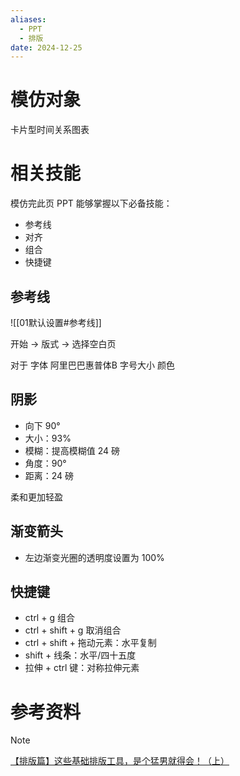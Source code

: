 ```yaml
---
aliases:
  - PPT
  - 排版
date: 2024-12-25
---
```


# 模仿对象

卡片型时间关系图表

# 相关技能

模仿完此页 PPT 能够掌握以下必备技能：

- 参考线
- 对齐
- 组合
- 快捷键

## 参考线

![[01默认设置#参考线]]

开始 -> 版式 -> 选择空白页

对于
字体 阿里巴巴惠普体B
字号大小 
颜色

## 阴影

- 向下 90°
- 大小：93%
- 模糊：提高模糊值 24 磅
- 角度：90°
- 距离：24 磅

柔和更加轻盈

## 渐变箭头

- 左边渐变光圈的透明度设置为 100%

## 快捷键

- ctrl + g 组合
- ctrl + shift + g 取消组合
- ctrl + shift + 拖动元素：水平复制
- shift + 线条：水平/四十五度
- 拉伸 + ctrl 键：对称拉伸元素


# 参考资料

> [!note]
> [【排版篇】这些基础排版工具，是个猛男就得会！（上）](https://appjxilkyjm2612.h5.xiaoeknow.com/p/course/video/v_634fce45e4b050af23c72d7c?community_id=c_6300c3e093893_MjWHGYd07864&product_id=course_2ZOwJKtBkyQc4LOnDuWCzZ5wJ4B)